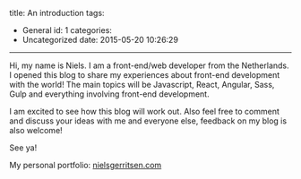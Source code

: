 title: An introduction
tags:
  - General
id: 1
categories:
  - Uncategorized
date: 2015-05-20 10:26:29
---

Hi, my name is Niels. I am a front-end/web developer from the Netherlands. I opened this blog to share my experiences about front-end development with the world! The main topics will be Javascript, React, Angular, Sass, Gulp and everything involving front-end development.

<!-- more -->

I am excited to see how this blog will work out. Also feel free to comment and discuss your ideas with me and everyone else, feedback on my blog is also welcome!

See ya!

My personal portfolio: [nielsgerritsen.com](http://nielsgerritsen.com)
